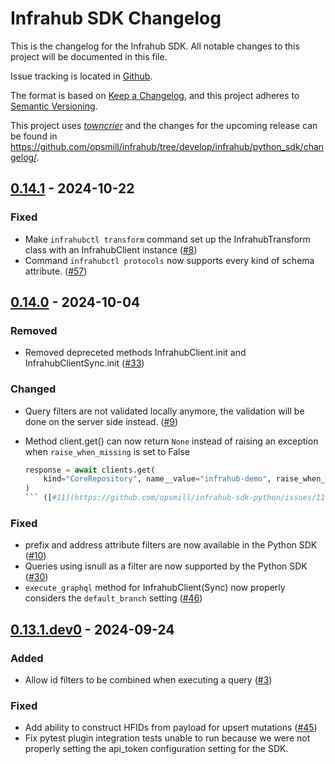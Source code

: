 # Infrahub SDK Changelog

This is the changelog for the Infrahub SDK.
All notable changes to this project will be documented in this file.

Issue tracking is located in [Github](https://github.com/opsmill/infrahub/issues).

The format is based on [Keep a Changelog](https://keepachangelog.com/en/1.1.0/), and this project adheres to [Semantic Versioning](https://semver.org/spec/v2.0.0.html).

This project uses [*towncrier*](https://towncrier.readthedocs.io/) and the changes for the upcoming release can be found in <https://github.com/opsmill/infrahub/tree/develop/infrahub/python_sdk/changelog/>.

<!-- towncrier release notes start -->

## [0.14.1](https://github.com/opsmill/infrahub-sdk-python/tree/v0.14.1) - 2024-10-22

### Fixed

- Make `infrahubctl transform` command set up the InfrahubTransform class with an InfrahubClient instance ([#8](https://github.com/opsmill/infrahub-sdk-python/issues/8))
- Command `infrahubctl protocols` now supports every kind of schema attribute. ([#57](https://github.com/opsmill/infrahub-sdk-python/issues/57))

## [0.14.0](https://github.com/opsmill/infrahub-sdk-python/tree/v0.14.0) - 2024-10-04

### Removed

- Removed depreceted methods InfrahubClient.init and InfrahubClientSync.init ([#33](https://github.com/opsmill/infrahub-sdk-python/issues/33))

### Changed

- Query filters are not validated locally anymore, the validation will be done on the server side instead. ([#9](https://github.com/opsmill/infrahub-sdk-python/issues/9))
- Method client.get() can now return `None` instead of raising an exception when `raise_when_missing` is set to False

  ```python
  response = await clients.get(
      kind="CoreRepository", name__value="infrahub-demo", raise_when_missing=False
  )
  ``` ([#11](https://github.com/opsmill/infrahub-sdk-python/issues/11))

### Fixed

- prefix and address attribute filters are now available in the Python SDK ([#10](https://github.com/opsmill/infrahub-sdk-python/issues/10))
- Queries using isnull as a filter are now supported by the Python SDK ([#30](https://github.com/opsmill/infrahub-sdk-python/issues/30))
- `execute_graphql` method for InfrahubClient(Sync) now properly considers the `default_branch` setting ([#46](https://github.com/opsmill/infrahub-sdk-python/issues/46))

## [0.13.1.dev0](https://github.com/opsmill/infrahub-sdk-python/tree/v0.13.1.dev0) - 2024-09-24

### Added

- Allow id filters to be combined when executing a query ([#3](https://github.com/opsmill/infrahub-sdk-python/issues/3))

### Fixed

- Add ability to construct HFIDs from payload for upsert mutations ([#45](https://github.com/opsmill/infrahub-sdk-python/issues/45))
- Fix pytest plugin integration tests unable to run because we were not properly setting the api_token configuration setting for the SDK.
